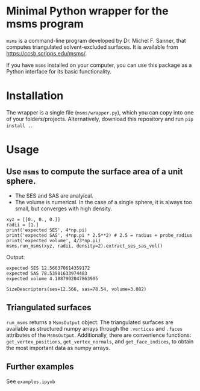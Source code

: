 # Minimal Python wrapper for the msms program
`msms` is a command-line program developed by Dr. Michel F. Sanner, that computes triangulated solvent-excluded surfaces. It is available from https://ccsb.scripps.edu/msms/.

If you have `msms` installed on your computer, you can use this package as a Python interface for its basic functionality.

# Installation
The wrapper is a single file (`msms/wrapper.py`), which you can copy into one of your folders/projects. Alternatively, download this repository and run `pip install .`.

# Usage
## Use `msms` to compute the surface area of a unit sphere.
* The SES and SAS are analyical.
* The volume is numerical. In the case of a single sphere, it is always too small, but converges with high density.

```
xyz = [[0., 0., 0.]]
radii = [1.]
print('expected SES', 4*np.pi)
print('expected SAS', 4*np.pi * 2.5**2) # 2.5 = radius + probe_radius
print('expected volume', 4/3*np.pi)
msms.run_msms(xyz, radii, density=2).extract_ses_sas_vol()
```
Output:
```
expected SES 12.566370614359172
expected SAS 78.53981633974483
expected volume 4.1887902047863905

SizeDescriptors(ses=12.566, sas=78.54, volume=3.082)
```
## Triangulated surfaces
`run_msms` returns a `MsmsOutput` object.
The triangulated surfaces are available as structured numpy arrays through the `.vertices` and `.faces` attributes of the `MsmsOutput`.
Additionally, there are convenience functions: `get_vertex_positions`, `get_vertex_normals`, and `get_face_indices`, to obtain the most important data as numpy arrays.

## Further examples
See `examples.ipynb`
